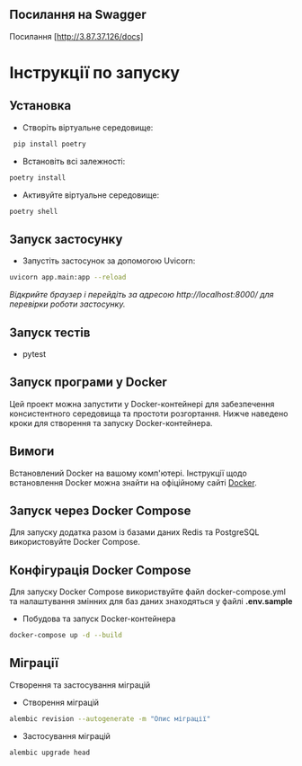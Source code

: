 ## Посилання на Swagger
Посилання [http://3.87.37.126/docs]

# Інструкції по запуску 

## Установка 
* Створіть віртуальне середовище: 

```bash
 pip install poetry
```
* Встановіть всі залежності:

```bash
poetry install
```

* Активуйте віртуальне середовище:

```bash
poetry shell
```



## Запуск застосунку 
* Запустіть застосунок за допомогою Uvicorn:
```bash
uvicorn app.main:app --reload
```
*Відкрийте браузер і перейдіть за адресою http://localhost:8000/ для перевірки роботи застосунку.*

## Запуск тестів 
* pytest

## Запуск програми у Docker

Цей проект можна запустити у Docker-контейнері для забезпечення консистентного середовища та простоти розгортання. Нижче наведено кроки для створення та запуску Docker-контейнера.

## Вимоги
Встановлений Docker на вашому комп'ютері. Інструкції щодо встановлення Docker можна знайти на офіційному сайті [Docker](https://docs.docker.com/engine/install/).

## Запуск через Docker Compose
Для запуску додатка разом із базами даних Redis та PostgreSQL використовуйте Docker Compose.

## Конфігурація Docker Compose
Для запуску Docker Compose використвуйте файл docker-compose.yml та налаштування змінних для баз даних знаходяться у файлі **.env.sample**

* Побудова та запуск Docker-контейнера
```bash
docker-compose up -d --build
```

## Міграції

Створення та застосування міграцій

* Створення міграцій

```bash
alembic revision --autogenerate -m "Опис міграції"
```
* Застосування міграцій

```bash
alembic upgrade head
```
